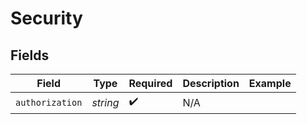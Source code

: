 # Security


## Fields

| Field              | Type               | Required           | Description        | Example            |
| ------------------ | ------------------ | ------------------ | ------------------ | ------------------ |
| `authorization`    | *string*           | :heavy_check_mark: | N/A                |                    |